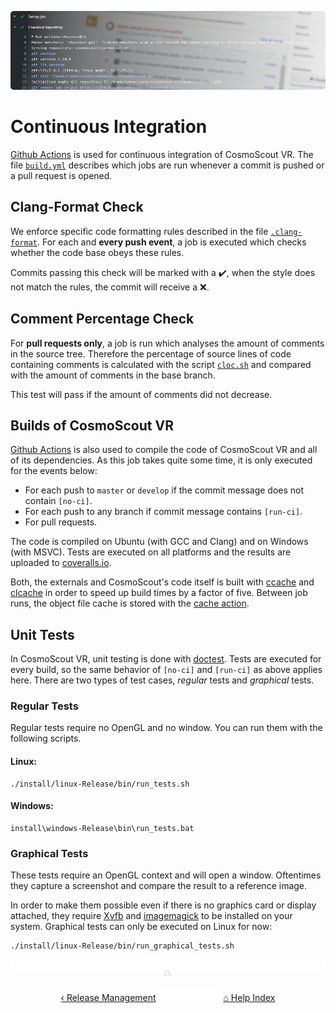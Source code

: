 <p align="center"> 
  <img src ="img/banner-ci.jpg" />
</p>

# Continuous Integration

[Github Actions](https://github.com/cosmoscout/cosmoscout-vr/actions) is used for continuous integration of CosmoScout VR.
The file [`build.yml`](../.github/workflows/build.yml) describes which jobs are run whenever a commit is pushed or a pull request is opened.

## Clang-Format Check
We enforce specific code formatting rules described in the file [`.clang-format`](../.clang-format).
For each and **every push event**, a job is executed which checks whether the code base obeys these rules.

Commits passing this check will be marked with a :heavy_check_mark:, when the style does not match the rules, the commit will receive a :x:.

## Comment Percentage Check
For **pull requests only**, a job is run which analyses the amount of comments in the source tree.
Therefore the percentage of source lines of code containing comments is calculated with the script [`cloc.sh`](../cloc.sh) and compared with the amount of comments in the base branch.

This test will pass if the amount of comments did not decrease.

## Builds of CosmoScout VR
[Github Actions](https://github.com/cosmoscout/cosmoscout-vr/actions) is also used to compile the code of CosmoScout VR and all of its dependencies.
As this job takes quite some time, it is only executed for the events below:
  * For each push to `master` or `develop` if the commit message does not contain `[no-ci]`.
  * For each push to any branch if commit message contains `[run-ci]`.
  * For pull requests.

The code is compiled on Ubuntu (with GCC and Clang) and on Windows (with MSVC).
Tests are executed on all platforms and the results are uploaded to [coveralls.io](https://coveralls.io/github/cosmoscout/cosmoscout-vr).

Both, the externals and CosmoScout's code itself is built with [ccache](https://ccache.dev/) and [clcache](https://github.com/frerich/clcache) in order to speed up build times by a factor of five.
Between job runs, the object file cache is stored with the [cache action](https://github.com/actions/cache).

## Unit Tests

In CosmoScout VR, unit testing is done with [doctest](https://github.com/onqtam/doctest).
Tests are executed for every build, so the same behavior of `[no-ci]` and `[run-ci]` as above applies here.
There are two types of test cases, _regular_ tests and _graphical_ tests.

### Regular Tests

Regular tests require no OpenGL and no window.
You can run them with the following scripts.

#### Linux:

```shell
./install/linux-Release/bin/run_tests.sh
```

#### Windows:
```batch
install\windows-Release\bin\run_tests.bat
```

### Graphical Tests

These tests require an OpenGL context and will open a window.
Oftentimes they capture a screenshot and compare the result to a reference image.

In order to make them possible even if there is no graphics card or display attached, they require [Xvfb](https://en.wikipedia.org/wiki/Xvfb) and [imagemagick](https://imagemagick.org/index.php) to be installed on your system.
Graphical tests can only be executed on Linux for now:

```shell
./install/linux-Release/bin/run_graphical_tests.sh
```

<p align="center"><img src ="img/hr.svg"/></p>

<p align="center">
  <a href="release-management.md">&lsaquo; Release Management</a>
  <img src ="img/nav-vspace.svg"/>
  <a href="README.md">&#8962; Help Index</a>
</p>


